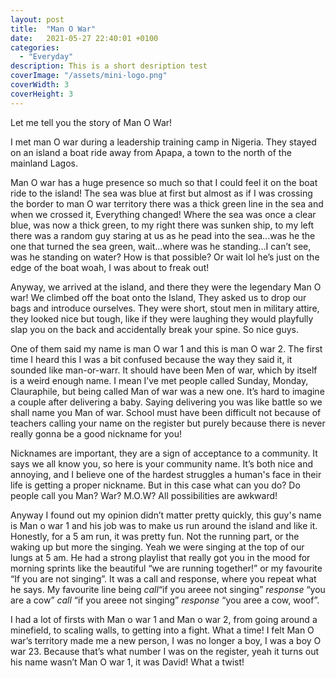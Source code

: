 ```yaml
---
layout: post
title:  "Man O War"
date:   2021-05-27 22:40:01 +0100
categories:
  - "Everyday"
description: This is a short desription test
coverImage: "/assets/mini-logo.png"
coverWidth: 3
coverHeight: 3
---
```


Let me tell you the story of Man O War!

I met man O war during a leadership training camp in Nigeria. They stayed on an island a boat ride away from Apapa, a town to the north of the mainland Lagos.

Man O war has a huge presence so much so that I could feel it on the boat ride to the island! The sea was blue at first but almost as if I was crossing the border to man O war territory there was a thick green line in the sea and when we crossed it, Everything changed! Where the sea was once a clear blue, was now a thick green, to my right there was sunken ship, to my left there was a random guy staring at us as he pead into the sea...was he the one that turned the sea green, wait...where was he standing...I can’t see, was he standing on water? How is that possible? Or wait lol he’s just on the edge of the boat woah, I was about to freak out!

Anyway, we arrived at the island, and there they were the legendary Man O war! We climbed off the boat onto the Island, They asked us to drop our bags and introduce ourselves. They were short, stout men in military attire, they looked nice but tough, like if they were laughing they would playfully slap you on the back and accidentally break your spine. So nice guys.

One of them said my name is man O war 1 and this is man O war 2. The first time I heard this I was a bit confused because the way they said it, it sounded like man-or-warr. It should have been Men of war, which by itself is a weird enough name. I mean I’ve met people called Sunday, Monday, Clauraphile, but being called Man of war was a new one. It’s hard to imagine a couple after delivering a baby. Saying delivering you was like battle so we shall name you Man of war. School must have been difficult not because of teachers calling your name on the register but purely because there is never really gonna be a good nickname for you!

Nicknames are important, they are a sign of acceptance to a community. It says we all know you, so here is your community name. It’s both nice and annoying, and I believe one of the hardest struggles a human's face in their life is getting a proper nickname. But in this case what can you do? Do people call you Man? War? M.O.W? All possibilities are awkward!

Anyway I found out my opinion didn’t matter pretty quickly, this guy's name is Man o war 1 and his job was to make us run around the island and like it. Honestly, for a 5 am run, it was pretty fun. Not the running part, or the waking up but more the singing. Yeah we were singing at the top of our lungs at 5 am. He had a strong playlist that really got you in the mood for morning sprints like the beautiful “we are running together!” or my favourite “If you are not singing”. It was a call and response, where you repeat what he says. My favourite line being *call*“if you areee not singing” *response* “you are a cow” *call* “if you areee not singing” *response* “you aree a cow, woof”.

I had a lot of firsts with Man o war 1 and Man o war 2, from going around a minefield, to scaling walls, to getting into a fight. What a time! I felt Man O war’s territory made me a new person, I was no longer a boy, I was a boy O war 23. Because that’s what number I was on the register, yeah it turns out his name wasn’t Man O war 1, it was David! What a twist!
